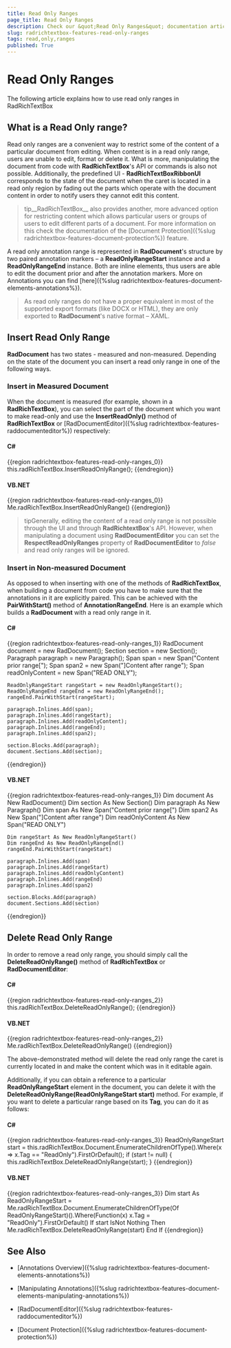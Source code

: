 ```yaml
---
title: Read Only Ranges
page_title: Read Only Ranges
description: Check our &quot;Read Only Ranges&quot; documentation article for the RadRichTextBox WPF control.
slug: radrichtextbox-features-read-only-ranges
tags: read,only,ranges
published: True
---
```


# Read Only Ranges



The following article explains how to use read only ranges in RadRichTextBox
      

## What is a Read Only range?

Read only ranges are a convenient way to restrict some of the content of a particular document from editing. When content is in a read only range, users are unable to edit, format or delete it. What is more, manipulating the document from code with __RadRichTextBox__'s API or commands is also not possible. Additionally, the predefined UI - __RadRichTextBoxRibbonUI__ corresponds to the state of the document when the caret is located in a read only region by fading out the parts which operate with the document content in order to notify users they cannot edit this content.
        

>tip__RadRichTextBox__ also provides another, more advanced option for restricting content which allows particular users or groups of users to edit different parts of a document. For more information on this check the documentation of the [Document Protection]({%slug radrichtextbox-features-document-protection%}) feature.
          

A read only annotation range is represented in __RadDocument__'s structure by two paired annotation markers – a __ReadOnlyRangeStart__ instance and a __ReadOnlyRangeEnd__ instance. Both are inline elements, thus users are able to edit the document prior and after the annotation markers. More on Annotations you can find [here]({%slug radrichtextbox-features-document-elements-annotations%}).
        

>As read only ranges do not have a proper equivalent in most of the supported export formats (like DOCX or HTML), they are only exported to __RadDocument__'s native format – XAML.
          

## Insert Read Only Range

__RadDocument__ has two states - measured and non-measured. Depending on the state of the document you can insert a read only range in one of the following ways. 

### Insert in Measured Document

When the document is measured (for example, shown in a __RadRichTextBox__), you can select the part of the document which you want to make read-only and use the __InsertReadOnly()__ method of __RadRichTextBox__ or [RadDocumentEditor]({%slug radrichtextbox-features-raddocumenteditor%}) respectively:
            

#### __C#__

{{region radrichtextbox-features-read-only-ranges_0}}
    this.radRichTextBox.InsertReadOnlyRange();
{{endregion}}


#### __VB.NET__

{{region radrichtextbox-features-read-only-ranges_0}}
    Me.radRichTextBox.InsertReadOnlyRange()
{{endregion}}


>tipGenerally, editing the content of a read only range is not possible through the UI and through __RadRichtextBox__'s API. However, when manipulating a document using __RadDocumentEditor__ you can set the __RespectReadOnlyRanges__ property of __RadDocumentEditor__ to *false* and read only ranges will be ignored.
      
### Insert in Non-measured Document

As opposed to when inserting with one of the methods of __RadRichTextBox__, when building a document from code you have to make sure that the annotations in it are explicitly paired. This can be achieved with the __PairWithStart()__ method of __AnnotationRangeEnd__. Here is an example which builds a __RadDocument__ with a read only range in it.
            

#### __C#__

{{region radrichtextbox-features-read-only-ranges_1}}
    RadDocument document = new RadDocument();
    Section section = new Section();
    Paragraph paragraph = new Paragraph();
    Span span = new Span("Content prior range[");
    Span span2 = new Span("]Content after range");
    Span readOnlyContent = new Span("READ ONLY");

    ReadOnlyRangeStart rangeStart = new ReadOnlyRangeStart();
    ReadOnlyRangeEnd rangeEnd = new ReadOnlyRangeEnd();
    rangeEnd.PairWithStart(rangeStart);

    paragraph.Inlines.Add(span);
    paragraph.Inlines.Add(rangeStart);
    paragraph.Inlines.Add(readOnlyContent);
    paragraph.Inlines.Add(rangeEnd);
    paragraph.Inlines.Add(span2);

    section.Blocks.Add(paragraph);
    document.Sections.Add(section);
{{endregion}}



#### __VB.NET__

{{region radrichtextbox-features-read-only-ranges_1}}
    Dim document As New RadDocument()
    Dim section As New Section()
    Dim paragraph As New Paragraph()
    Dim span As New Span("Content prior range[")
    Dim span2 As New Span("]Content after range")
    Dim readOnlyContent As New Span("READ ONLY")

    Dim rangeStart As New ReadOnlyRangeStart()
    Dim rangeEnd As New ReadOnlyRangeEnd()
    rangeEnd.PairWithStart(rangeStart)

    paragraph.Inlines.Add(span)
    paragraph.Inlines.Add(rangeStart)
    paragraph.Inlines.Add(readOnlyContent)
    paragraph.Inlines.Add(rangeEnd)
    paragraph.Inlines.Add(span2)

    section.Blocks.Add(paragraph)
    document.Sections.Add(section)
{{endregion}}



## Delete Read Only Range

In order to remove a read only range, you should simply call the __DeleteReadOnlyRange()__ method of __RadRichTextBox__ or __RadDocumentEditor__:
        

#### __C#__

{{region radrichtextbox-features-read-only-ranges_2}}
    this.radRichTextBox.DeleteReadOnlyRange();
{{endregion}}



#### __VB.NET__

{{region radrichtextbox-features-read-only-ranges_2}}
    Me.radRichTextBox.DeleteReadOnlyRange()
{{endregion}}



The above-demonstrated method will delete the read only range the caret is currently located in and make the content which was in it editable again.
        

Additionally, if you can obtain a reference to a particular __ReadOnlyRangeStart__ element in the document, you can delete it with the __DeleteReadOnlyRange(ReadOnlyRangeStart start)__ method. For example, if you want to delete a particular range based on its __Tag__, you can do it as follows:
        

#### __C#__

{{region radrichtextbox-features-read-only-ranges_3}}
    ReadOnlyRangeStart start = this.radRichTextBox.Document.EnumerateChildrenOfType<ReadOnlyRangeStart>().Where(x => x.Tag == "ReadOnly").FirstOrDefault();
    if (start != null)
    {
        this.radRichTextBox.DeleteReadOnlyRange(start);
    }
{{endregion}}



#### __VB.NET__

{{region radrichtextbox-features-read-only-ranges_3}}
    Dim start As ReadOnlyRangeStart = Me.radRichTextBox.Document.EnumerateChildrenOfType(Of ReadOnlyRangeStart)().Where(Function(x) x.Tag = "ReadOnly").FirstOrDefault()
    If start IsNot Nothing Then
	    Me.radRichTextBox.DeleteReadOnlyRange(start)
    End If
{{endregion}}



## See Also

 * [Annotations Overview]({%slug radrichtextbox-features-document-elements-annotations%})

 * [Manipulating Annotations]({%slug radrichtextbox-features-document-elements-manipulating-annotations%})

 * [RadDocumentEditor]({%slug radrichtextbox-features-raddocumenteditor%})

 * [Document Protection]({%slug radrichtextbox-features-document-protection%})
